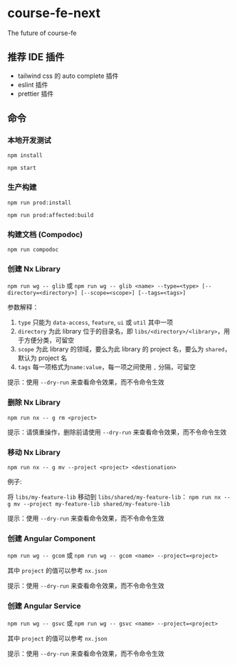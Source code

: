# course-fe-next

The future of course-fe

## 推荐 IDE 插件

- tailwind css 的 auto complete 插件
- eslint 插件
- prettier 插件

## 命令

### 本地开发测试

`npm install`

`npm start`

### 生产构建

`npm run prod:install`

`npm run prod:affected:build`

### 构建文档 (Compodoc)

`npm run compodoc`

### 创建 Nx Library

`npm run wg -- glib` 或 `npm run wg -- glib <name> --type=<type> [--directory=<directory>] [--scope=<scope>] [--tags=<tags>]`

参数解释：

1. `type` 只能为 `data-access`, `feature`, `ui` 或 `util` 其中一项
2. `directory` 为此 library 位于的目录名，即 `libs/<directory>/<library>`，用于方便分类，可留空
3. `scope` 为此 library 的领域，要么为此 library 的 project 名，要么为 `shared`，默认为 project 名
4. `tags` 每一项格式为`name:value`，每一项之间使用 `,` 分隔，可留空

提示：使用 `--dry-run` 来查看命令效果，而不令命令生效

### 删除 Nx Library

`npm run nx -- g rm <project>`

提示：请慎重操作，删除前请使用 `--dry-run` 来查看命令效果，而不令命令生效

### 移动 Nx Library

`npm run nx -- g mv --project <project> <destionation>`

例子:

将 `libs/my-feature-lib` 移动到 `libs/shared/my-feature-lib`：
`npm run nx -- g mv --project my-feature-lib shared/my-feature-lib`

提示：使用 `--dry-run` 来查看命令效果，而不令命令生效

### 创建 Angular Component

`npm run wg -- gcom` 或 `npm run wg -- gcom <name> --project=<project>`

其中 `project` 的值可以参考 `nx.json`

提示：使用 `--dry-run` 来查看命令效果，而不令命令生效

### 创建 Angular Service

`npm run wg -- gsvc` 或 `npm run wg -- gsvc <name> --project=<project>`

其中 `project` 的值可以参考 `nx.json`

提示：使用 `--dry-run` 来查看命令效果，而不令命令生效
